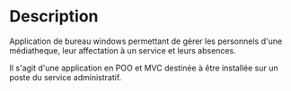 # Description
Application de bureau windows permettant de gérer les personnels d'une médiatheque, leur affectation à un service et leurs absences. 

Il s'agit d'une application en POO et MVC destinée à être installée sur un poste du service administratif.
